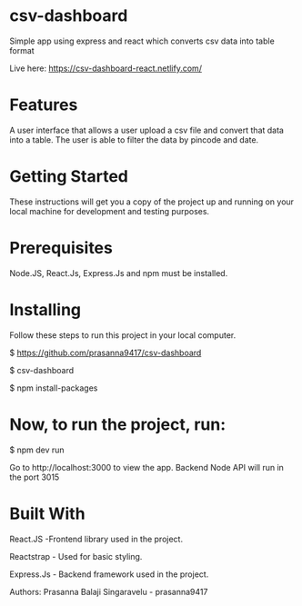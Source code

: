 # csv-dashboard
Simple app using express and react which converts csv data into table format 

Live here: https://csv-dashboard-react.netlify.com/

# Features
A user interface that allows a user upload a csv file and convert that data into a table.
The user is able to filter the data by pincode and date.

# Getting Started
These instructions will get you a copy of the project up and running on your local machine for development and testing purposes.

# Prerequisites
Node.JS, React.Js, Express.Js and npm must be installed. 

# Installing
Follow these steps to run this project in your local computer.

$ https://github.com/prasanna9417/csv-dashboard

$ csv-dashboard

$ npm install-packages

# Now, to run the project, run:
$ npm dev run

Go to http://localhost:3000 to view the app.
Backend Node API will run in the port 3015

# Built With
React.JS -Frontend library used in the project.

Reactstrap - Used for basic styling.

Express.Js - Backend framework used in the project.

Authors: Prasanna Balaji Singaravelu - prasanna9417
 

